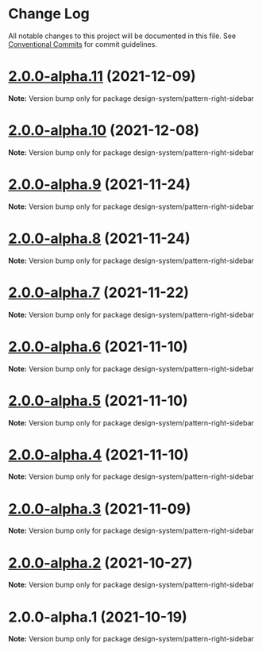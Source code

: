 # Change Log

All notable changes to this project will be documented in this file.
See [Conventional Commits](https://conventionalcommits.org) for commit guidelines.

# [2.0.0-alpha.11](https://github.com/swt-xd/Shared-Frontend/compare/design-system/pattern-right-sidebar@2.0.0-alpha.10...design-system/pattern-right-sidebar@2.0.0-alpha.11) (2021-12-09)

**Note:** Version bump only for package design-system/pattern-right-sidebar





# [2.0.0-alpha.10](https://github.com/swt-xd/Shared-Frontend/compare/design-system/pattern-right-sidebar@2.0.0-alpha.9...design-system/pattern-right-sidebar@2.0.0-alpha.10) (2021-12-08)

**Note:** Version bump only for package design-system/pattern-right-sidebar





# [2.0.0-alpha.9](https://github.com/swt-xd/Shared-Frontend/compare/design-system/pattern-right-sidebar@2.0.0-alpha.8...design-system/pattern-right-sidebar@2.0.0-alpha.9) (2021-11-24)

**Note:** Version bump only for package design-system/pattern-right-sidebar





# [2.0.0-alpha.8](https://github.com/swt-xd/Shared-Frontend/compare/design-system/pattern-right-sidebar@2.0.0-alpha.7...design-system/pattern-right-sidebar@2.0.0-alpha.8) (2021-11-24)

**Note:** Version bump only for package design-system/pattern-right-sidebar





# [2.0.0-alpha.7](https://github.com/swt-xd/Shared-Frontend/compare/design-system/pattern-right-sidebar@2.0.0-alpha.6...design-system/pattern-right-sidebar@2.0.0-alpha.7) (2021-11-22)

**Note:** Version bump only for package design-system/pattern-right-sidebar





# [2.0.0-alpha.6](https://github.com/swt-xd/Shared-Frontend/compare/design-system/pattern-right-sidebar@2.0.0-alpha.5...design-system/pattern-right-sidebar@2.0.0-alpha.6) (2021-11-10)

**Note:** Version bump only for package design-system/pattern-right-sidebar





# [2.0.0-alpha.5](https://github.com/swt-xd/Shared-Frontend/compare/design-system/pattern-right-sidebar@2.0.0-alpha.4...design-system/pattern-right-sidebar@2.0.0-alpha.5) (2021-11-10)

**Note:** Version bump only for package design-system/pattern-right-sidebar





# [2.0.0-alpha.4](https://github.com/swt-xd/Shared-Frontend/compare/design-system/pattern-right-sidebar@2.0.0-alpha.3...design-system/pattern-right-sidebar@2.0.0-alpha.4) (2021-11-10)

**Note:** Version bump only for package design-system/pattern-right-sidebar





# [2.0.0-alpha.3](https://github.com/swt-xd/Shared-Frontend/compare/design-system/pattern-right-sidebar@2.0.0-alpha.2...design-system/pattern-right-sidebar@2.0.0-alpha.3) (2021-11-09)

**Note:** Version bump only for package design-system/pattern-right-sidebar





# [2.0.0-alpha.2](https://github.com/swt-xd/Shared-Frontend/compare/design-system/pattern-right-sidebar@2.0.0-alpha.1...design-system/pattern-right-sidebar@2.0.0-alpha.2) (2021-10-27)

**Note:** Version bump only for package design-system/pattern-right-sidebar





# 2.0.0-alpha.1 (2021-10-19)

**Note:** Version bump only for package design-system/pattern-right-sidebar
